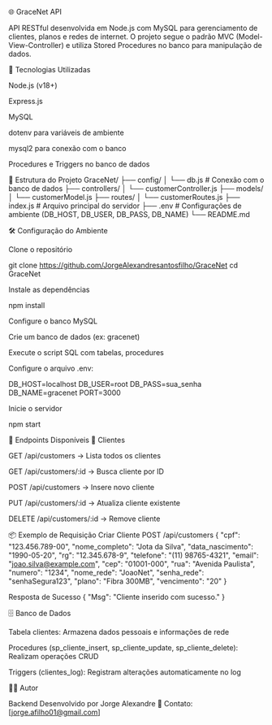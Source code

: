 🌐 GraceNet API

API RESTful desenvolvida em Node.js com MySQL para gerenciamento de clientes, planos e redes de internet.
O projeto segue o padrão MVC (Model-View-Controller) e utiliza Stored Procedures no banco para manipulação de dados.

🚀 Tecnologias Utilizadas

Node.js (v18+)

Express.js

MySQL

dotenv para variáveis de ambiente

mysql2 para conexão com o banco

Procedures e Triggers no banco de dados

📂 Estrutura do Projeto
GraceNet/
├── config/
│   └── db.js              # Conexão com o banco de dados
├── controllers/
│   └── customerController.js
├── models/
│   └── customerModel.js
├── routes/
│   └── customerRoutes.js
├── index.js               # Arquivo principal do servidor
├── .env                   # Configurações de ambiente (DB_HOST, DB_USER, DB_PASS, DB_NAME)
└── README.md

🛠️ Configuração do Ambiente

Clone o repositório

git clone https://github.com/JorgeAlexandresantosfilho/GraceNet
cd GraceNet


Instale as dependências

npm install


Configure o banco MySQL

Crie um banco de dados (ex: gracenet)

Execute o script SQL com tabelas, procedures

Configure o arquivo .env:

DB_HOST=localhost
DB_USER=root
DB_PASS=sua_senha
DB_NAME=gracenet
PORT=3000


Inicie o servidor

npm start

📌 Endpoints Disponíveis
👥 Clientes

GET /api/customers → Lista todos os clientes

GET /api/customers/:id → Busca cliente por ID

POST /api/customers → Insere novo cliente

PUT /api/customers/:id → Atualiza cliente existente

DELETE /api/customers/:id → Remove cliente

📦 Exemplo de Requisição
Criar Cliente
POST /api/customers
{
  "cpf": "123.456.789-00",
  "nome_completo": "Jota da Silva",
  "data_nascimento": "1990-05-20",
  "rg": "12.345.678-9",
  "telefone": "(11) 98765-4321",
  "email": "joao.silva@example.com",
  "cep": "01001-000",
  "rua": "Avenida Paulista",
  "numero": "1234",
  "nome_rede": "JoaoNet",
  "senha_rede": "senhaSegura123",
  "plano": "Fibra 300MB",
  "vencimento": "20"
}

Resposta de Sucesso
{
  "Msg": "Cliente inserido com sucesso."
}

🗄️ Banco de Dados

Tabela clientes: Armazena dados pessoais e informações de rede

Procedures (sp_cliente_insert, sp_cliente_update, sp_cliente_delete): Realizam operações CRUD

Triggers (clientes_log): Registram alterações automaticamente no log

👨‍💻 Autor

Backend Desenvolvido por Jorge Alexandre
📧 Contato: [jorge.afilho01@gmail.com]